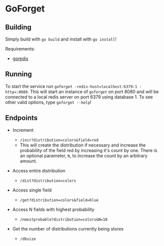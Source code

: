 # GoForget

## Building

Simply build with `go build` and install with `go install`!

Requirements:

* [goredis](http://github.com/garyburd/redigo)


## Running

To start the service run `goforget -redis-host=localhost:6379:1 -http=:8080`.
This will start an instance of `goforget` on port 8080 and will be connected to
a local redis server on port 6379 using database 1.  To see other valid
options, type `goforget --help`!

## Endpoints

* Increment
  * `/incr?distribution=colors&field=red`
  * This will create the distribution if necessary and increase the probability
    of the field red by increasing it's count by one.  There is an optional
    parameter, `N`, to increase the count by an arbitrary amount.

* Access entire distribution
  * `/dist?distribution=colors`

* Access single field
  * `/get?distribution=colors&field=blue`

* Access N fields with highest probability
  * `/nmostprobable?distribution=colors&N=10`

* Get the number of distributions currently being stores
  * `/dbsize`
